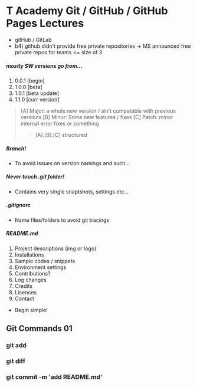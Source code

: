T Academy Git / GitHub / GitHub Pages Lectures
====================================================
- gitHub / GitLab
- b4) github didn't provide free private repositories -> MS announced free private repos for teams <= size of 3
##### mostly SW versions go from...
1. 0.0.1 [begin]
2. 1.0.0 [beta]
3. 1.0.1 [beta update]
4. 1.1.0 [curr version]
> [A] Major: a whole new version / ain't compatable with previous versions
> [B] Minor: Some new features / fixes
> [C] Patch: minor internal error fixes or something
>> [A].[B].[C] structured

##### Branch!
- To avoid issues on version namings and such...

##### Never touch .git folder!
- Contains very single snaptshots, settings etc...
##### .gitignore
- Name files/folders to avoid git tracings
##### README.md
1. Project descriptions (img or logo)
2. Installations
3. Sample codes / snippets
4. Environment settings
5. Contributions?
6. Log changes
7. Credits
8. Lisences
9. Contact
* Begin simple!

Git Commands 01
-----------------
### git add
### git diff
### git commit -m 'add README.md'
